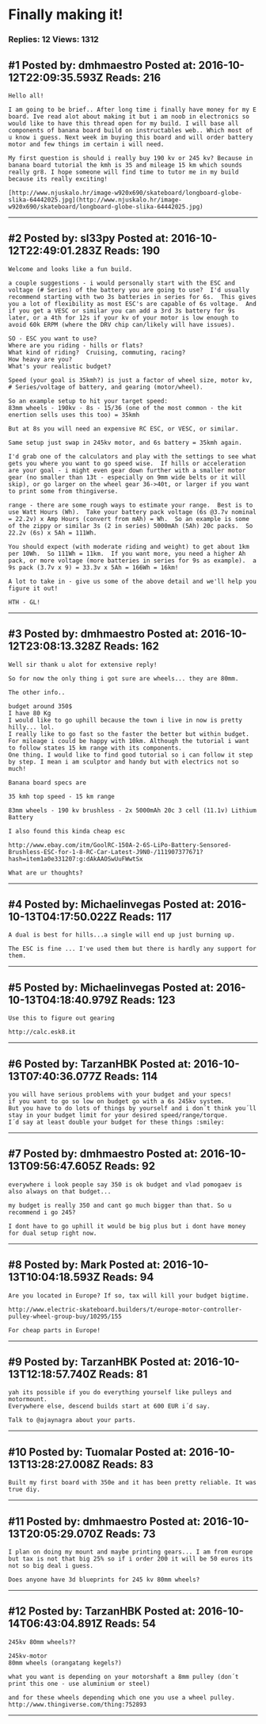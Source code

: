 # Finally making it!

### Replies: 12 Views: 1312

## \#1 Posted by: dmhmaestro Posted at: 2016-10-12T22:09:35.593Z Reads: 216

```
Hello all! 

I am going to be brief.. After long time i finally have money for my E board. Ive read alot about making it but i am noob in electronics so would like to have this thread open for my build. I will base all components of banana board build on instructables web.. Which most of u know i guess. Next week im buying this board and will order battery motor and few things im certain i will need.

My first question is should i really buy 190 kv or 245 kv? Because in banana board tutorial the kmh is 35 and mileage 15 km which sounds really gr8. I hope someone will find time to tutor me in my build because its really exciting!

[http://www.njuskalo.hr/image-w920x690/skateboard/longboard-globe-slika-64442025.jpg](http://www.njuskalo.hr/image-w920x690/skateboard/longboard-globe-slika-64442025.jpg)
```

---
## \#2 Posted by: sl33py Posted at: 2016-10-12T22:49:01.283Z Reads: 190

```
Welcome and looks like a fun build.

a couple suggestions - i would personally start with the ESC and voltage (# Series) of the battery you are going to use?  I'd usually recommend starting with two 3s batteries in series for 6s.  This gives you a lot of flexibility as most ESC's are capable of 6s voltage.  And if you get a VESC or similar you can add a 3rd 3s battery for 9s later, or a 4th for 12s if your kv of your motor is low enough to avoid 60k ERPM (where the DRV chip can/likely will have issues).

SO - ESC you want to use?
Where are you riding - hills or flats?
What kind of riding?  Cruising, commuting, racing?
How heavy are you?
What's your realistic budget?

Speed (your goal is 35kmh?) is just a factor of wheel size, motor kv, # Series/voltage of battery, and gearing (motor/wheel).

So an example setup to hit your target speed:
83mm wheels - 190kv - 8s - 15/36 (one of the most common - the kit enertion sells uses this too) = 35kmh

But at 8s you will need an expensive RC ESC, or VESC, or similar.

Same setup just swap in 245kv motor, and 6s battery = 35kmh again.

I'd grab one of the calculators and play with the settings to see what gets you where you want to go speed wise.  If hills or acceleration are your goal - i might even gear down further with a smaller motor gear (no smaller than 13t - especially on 9mm wide belts or it will skip), or go larger on the wheel gear 36->40t, or larger if you want to print some from thingiverse.

range - there are some rough ways to estimate your range.  Best is to use Watt Hours (Wh).  Take your battery pack voltage (6s @3.7v nominal = 22.2v) x Amp Hours (convert from mAh) = Wh.  So an example is some of the zippy or similar 3s (2 in series) 5000mAh (5Ah) 20c packs.  So 22.2v (6s) x 5Ah = 111Wh.

You should expect (with moderate riding and weight) to get about 1km per 10Wh.  So 111Wh = 11km.  If you want more, you need a higher Ah pack, or more voltage (more batteries in series for 9s as example).  a 9s pack (3.7v x 9) = 33.3v x 5Ah = 166Wh = 16km!

A lot to take in - give us some of the above detail and we'll help you figure it out!

HTH - GL!
```

---
## \#3 Posted by: dmhmaestro Posted at: 2016-10-12T23:08:13.328Z Reads: 162

```
Well sir thank u alot for extensive reply!

So for now the only thing i got sure are wheels... they are 80mm.

The other info..

budget around 350$
I have 80 Kg
I would like to go uphill because the town i live in now is pretty hilly... lol. 
I really like to go fast so the faster the better but within budget.
For mileage i could be happy with 10km. Although the tutorial i want to follow states 15 km range with its components. 
One thing. I would like to find good tutorial so i can follow it step by step. I mean i am sculptor and handy but with electrics not so much!

Banana board specs are

35 kmh top speed - 15 km range

83mm wheels - 190 kv brushless - 2x 5000mAh 20c 3 cell (11.1v) Lithium Battery

I also found this kinda cheap esc 

http://www.ebay.com/itm/GoolRC-150A-2-6S-LiPo-Battery-Sensored-Brushless-ESC-for-1-8-RC-Car-Latest-J9N0-/111907377671?hash=item1a0e331207:g:dAkAAOSwUuFWwtSx

What are ur thoughts?
```

---
## \#4 Posted by: Michaelinvegas Posted at: 2016-10-13T04:17:50.022Z Reads: 117

```
A dual is best for hills...a single will end up just burning up. 

The ESC is fine ... I've used them but there is hardly any support for them.
```

---
## \#5 Posted by: Michaelinvegas Posted at: 2016-10-13T04:18:40.979Z Reads: 123

```
Use this to figure out gearing 

http://calc.esk8.it
```

---
## \#6 Posted by: TarzanHBK Posted at: 2016-10-13T07:40:36.077Z Reads: 114

```
you will have serious problems with your budget and your specs!
if you want to go so low on budget go with a 6s 245kv system. 
But you have to do lots of things by yourself and i don´t think you´ll stay in your budget limit for your desired speed/range/torque.
I´d say at least double your budget for these things :smiley:
```

---
## \#7 Posted by: dmhmaestro Posted at: 2016-10-13T09:56:47.605Z Reads: 92

```
everywhere i look people say 350 is ok budget and vlad pomogaev is also always on that budget...

my budget is really 350 and cant go much bigger than that. So u recommend i go 245?

I dont have to go uphill it would be big plus but i dont have money for dual setup right now.
```

---
## \#8 Posted by: Mark Posted at: 2016-10-13T10:04:18.593Z Reads: 94

```
Are you located in Europe? If so, tax will kill your budget bigtime.

http://www.electric-skateboard.builders/t/europe-motor-controller-pulley-wheel-group-buy/10295/155

For cheap parts in Europe!
```

---
## \#9 Posted by: TarzanHBK Posted at: 2016-10-13T12:18:57.740Z Reads: 81

```
yah its possible if you do everything yourself like pulleys and motormount.
Everywhere else, descend builds start at 600 EUR i´d say.

Talk to @ajaynagra about your parts.
```

---
## \#10 Posted by: Tuomalar Posted at: 2016-10-13T13:28:27.008Z Reads: 83

```
Built my first board with 350e and it has been pretty reliable. It was true diy.
```

---
## \#11 Posted by: dmhmaestro Posted at: 2016-10-13T20:05:29.070Z Reads: 73

```
I plan on doing my mount and maybe printing gears... I am from europe but tax is not that big 25% so if i order 200 it will be 50 euros its not so big deal i guess.

Does anyone have 3d blueprints for 245 kv 80mm wheels?
```

---
## \#12 Posted by: TarzanHBK Posted at: 2016-10-14T06:43:04.891Z Reads: 54

```
245kv 80mm wheels??

245kv-motor
80mm wheels (orangatang kegels?)

what you want is depending on your motorshaft a 8mm pulley (don´t print this one - use aluminium or steel)

and for these wheels depending which one you use a wheel pulley.
http://www.thingiverse.com/thing:752893
```

---

